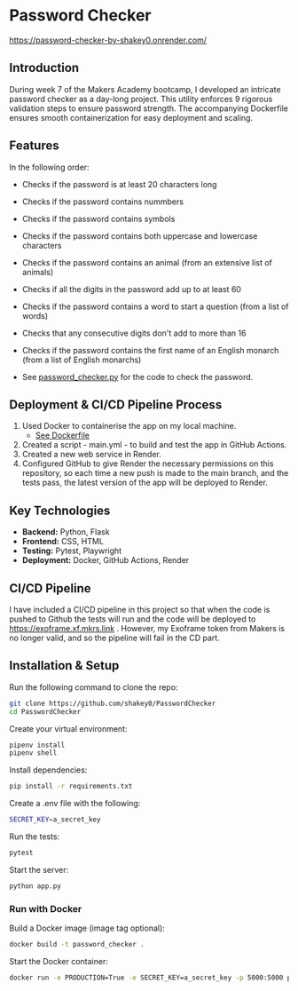 # Password Checker

https://password-checker-by-shakey0.onrender.com/

## Introduction

During week 7 of the Makers Academy bootcamp, I developed an intricate password checker as a day-long project. This utility enforces 9 rigorous validation steps to ensure password strength. The accompanying Dockerfile ensures smooth containerization for easy deployment and scaling.

## Features

In the following order:
- Checks if the password is at least 20 characters long
- Checks if the password contains nummbers
- Checks if the password contains symbols
- Checks if the password contains both uppercase and lowercase characters
- Checks if the password contains an animal (from an extensive list of animals)
- Checks if all the digits in the password add up to at least 60
- Checks if the password contains a word to start a question (from a list of words)
- Checks that any consecutive digits don't add to more than 16
- Checks if the password contains the first name of an English monarch (from a list of English monarchs)

- See [password_checker.py](https://github.com/shakey0/PasswordChecker/blob/main/lib/password_checker.py) for the code to check the password.

## Deployment & CI/CD Pipeline Process

1. Used Docker to containerise the app on my local machine.
    - [See Dockerfile](https://github.com/shakey0/PasswordChecker/blob/main/Dockerfile)
2. Created a script - main.yml - to build and test the app in GitHub Actions.
3. Created a new web service in Render.
4. Configured GitHub to give Render the necessary permissions on this repository, so each time a new push is made to the main branch, and the tests pass, the latest version of the app will be deployed to Render.

## Key Technologies

- **Backend:** Python, Flask
- **Frontend:** CSS, HTML
- **Testing:** Pytest, Playwright
- **Deployment:** Docker, GitHub Actions, Render

## CI/CD Pipeline

I have included a CI/CD pipeline in this project so that when the code is pushed to Github the tests will run and the code will be deployed to https://exoframe.xf.mkrs.link . However, my Exoframe token from Makers is no longer valid, and so the pipeline will fail in the CD part.

## Installation & Setup

Run the following command to clone the repo:
```bash
git clone https://github.com/shakey0/PasswordChecker
cd PasswordChecker
```

Create your virtual environment:
```bash
pipenv install
pipenv shell
```

Install dependencies:
```bash
pip install -r requirements.txt
```

Create a .env file with the following:
```bash
SECRET_KEY=a_secret_key
```

Run the tests:
```bash
pytest
```

Start the server:
```bash
python app.py
```

### Run with Docker

Build a Docker image (image tag optional):
```bash
docker build -t password_checker .
```

Start the Docker container:
```bash
docker run -e PRODUCTION=True -e SECRET_KEY=a_secret_key -p 5000:5000 password_checker
```